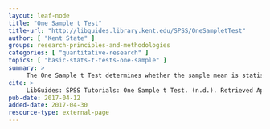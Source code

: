 ```yaml
---
layout: leaf-node
title: "One Sample t Test"
title-url: "http://libguides.library.kent.edu/SPSS/OneSampletTest"
author: [ "Kent State" ]
groups: research-principles-and-methodologies
categories: [ "quantitative-research" ]
topics: [ "basic-stats-t-tests-one-sample" ]
summary: >
     The One Sample t Test determines whether the sample mean is statistically different from a known or hypothesized population mean.
cite: >
     LibGuides: SPSS Tutorials: One Sample t Test. (n.d.). Retrieved April 30, 2017, from http://libguides.library.kent.edu/SPSS/OneSampletTest
pub-date: 2017-04-12
added-date: 2017-04-30
resource-type: external-page
---
```

